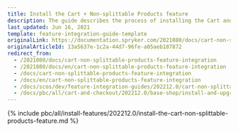 ```yaml
---
title: Install the Cart + Non-splittable Products feature
description: The guide describes the process of installing the Cart and Non-splittable Products features into your project
last_updated: Jun 16, 2021
template: feature-integration-guide-template
originalLink: https://documentation.spryker.com/2021080/docs/cart-non-splittable-products-feature-integration
originalArticleId: 13a5637e-1c2a-44d7-96fe-a05aeb187872
redirect_from:
  - /2021080/docs/cart-non-splittable-products-feature-integration
  - /2021080/docs/en/cart-non-splittable-products-feature-integration
  - /docs/cart-non-splittable-products-feature-integration
  - /docs/en/cart-non-splittable-products-feature-integration
  - /docs/scos/dev/feature-integration-guides/202212.0/cart-non-splittable-products-feature-integration.html
  - /docs/pbc/all/cart-and-checkout/202212.0/base-shop/install-and-upgrade/install-features/install-the-cart-non-splittable-products-feature.html
---
```

{% include pbc/all/install-features/202212.0/install-the-cart-non-splittable-products-feature.md %} <!-- To edit, see /_includes/pbc/all/install-features/202212.0/install-the-cart-non-splittable-products-feature.md -->

